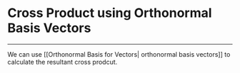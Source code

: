 # Cross Product using Orthonormal Basis Vectors
---

We can use [[Orthonormal Basis for Vectors| orthonormal basis vectors]] to calculate the resultant cross prodcut.


